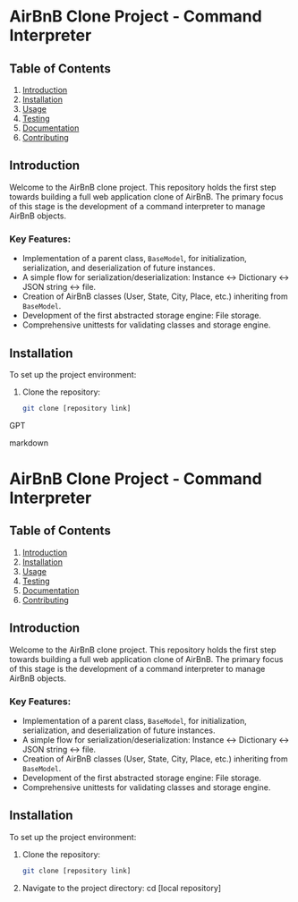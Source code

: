 # AirBnB Clone Project - Command Interpreter

## Table of Contents
1. [Introduction](#introduction)
2. [Installation](#installation)
3. [Usage](#usage)
4. [Testing](#testing)
5. [Documentation](#documentation)
6. [Contributing](#contributing)

## Introduction
Welcome to the AirBnB clone project. This repository holds the first step towards building a full web application clone of AirBnB. The primary focus of this stage is the development of a command interpreter to manage AirBnB objects.

### Key Features:
- Implementation of a parent class, `BaseModel`, for initialization, serialization, and deserialization of future instances.
- A simple flow for serialization/deserialization: Instance <-> Dictionary <-> JSON string <-> file.
- Creation of AirBnB classes (User, State, City, Place, etc.) inheriting from `BaseModel`.
- Development of the first abstracted storage engine: File storage.
- Comprehensive unittests for validating classes and storage engine.

## Installation
To set up the project environment:

1. Clone the repository: 
   ```bash
   git clone [repository link]
GPT

markdown

# AirBnB Clone Project - Command Interpreter

## Table of Contents
1. [Introduction](#introduction)
2. [Installation](#installation)
3. [Usage](#usage)
4. [Testing](#testing)
5. [Documentation](#documentation)
6. [Contributing](#contributing)

## Introduction
Welcome to the AirBnB clone project. This repository holds the first step towards building a full web application clone of AirBnB. The primary focus of this stage is the development of a command interpreter to manage AirBnB objects.

### Key Features:
- Implementation of a parent class, `BaseModel`, for initialization, serialization, and deserialization of future instances.
- A simple flow for serialization/deserialization: Instance <-> Dictionary <-> JSON string <-> file.
- Creation of AirBnB classes (User, State, City, Place, etc.) inheriting from `BaseModel`.
- Development of the first abstracted storage engine: File storage.
- Comprehensive unittests for validating classes and storage engine.

## Installation
To set up the project environment:

1. Clone the repository: 
   ```bash
   git clone [repository link]
    ```
2. Navigate to the project directory:
cd [local repository]